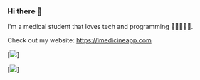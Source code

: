 ### Hi there 👋
I'm a medical student that loves tech and programming 👨‍⚕️🧑🏻‍💻.

Check out my website: https://imedicineapp.com

[<img style="cursor: default;" src="https://github-readme-stats.vercel.app/api?username=brunoinds&theme=nord">]

[<img style="cursor: default;" src="[https://github-readme-stats.vercel.app/api/top-langs?username=brunoinds&layout=compact&theme=nord">]


